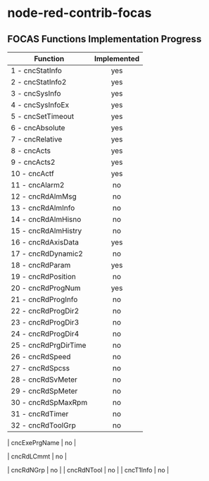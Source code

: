 # node-red-contrib-focas

## FOCAS Functions Implementation Progress

| Function              | Implemented |
| --------------------- | :---------: |
| 1 - cncStatInfo       |     yes     |
| 2 - cncStatInfo2      |     yes     |
| 3 - cncSysInfo        |     yes     |
| 4 - cncSysInfoEx      |     yes     |
| 5 - cncSetTimeout     |     yes     |
| 6 - cncAbsolute       |     yes     |
| 7 - cncRelative       |     yes     |
| 8 - cncActs           |     yes     |
| 9 - cncActs2          |     yes     |
| 10 - cncActf          |     yes     |
| 11 - cncAlarm2        |     no      |
| 12 - cncRdAlmMsg      |     no      |
| 13 - cncRdAlmInfo     |     no      |
| 14 - cncRdAlmHisno    |     no      |
| 15 - cncRdAlmHistry   |     no      |
| 16 - cncRdAxisData    |     yes     |
| 17 - cncRdDynamic2    |     no      |
| 18 - cncRdParam       |     yes     |
| 19 - cncRdPosition    |     no      |
| 20 - cncRdProgNum     |     yes     |
| 21 - cncRdProgInfo    |     no      |
| 22 - cncRdProgDir2    |     no      |
| 23 - cncRdProgDir3    |     no      |
| 24 - cncRdProgDir4    |     no      |
| 25 - cncRdPrgDirTime  |     no      |
| 26 - cncRdSpeed       |     no      |
| 27 - cncRdSpcss       |     no      |
| 28 - cncRdSvMeter     |     no      |
| 29 - cncRdSpMeter     |     no      |
| 30 - cncRdSpMaxRpm    |     no      |
| 31 - cncRdTimer       |     no      |
| 32 - cncRdToolGrp     |     no      |
























| cncExePrgName    |     no      |

| cncRdLCmmt       |     no      |


| cncRdNGrp        |     no      |
| cncRdNTool       |     no      |
| cncT1Info        |     no      |
